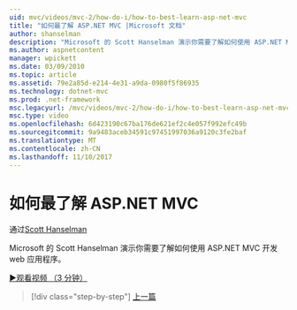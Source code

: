 ```yaml
---
uid: mvc/videos/mvc-2/how-do-i/how-to-best-learn-asp-net-mvc
title: "如何最了解 ASP.NET MVC |Microsoft 文档"
author: shanselman
description: "Microsoft 的 Scott Hanselman 演示你需要了解如何使用 ASP.NET MVC 开发 web 应用程序。"
ms.author: aspnetcontent
manager: wpickett
ms.date: 03/09/2010
ms.topic: article
ms.assetid: 79e2a85d-e214-4e31-a9da-0980f5f86935
ms.technology: dotnet-mvc
ms.prod: .net-framework
msc.legacyurl: /mvc/videos/mvc-2/how-do-i/how-to-best-learn-asp-net-mvc
msc.type: video
ms.openlocfilehash: 6d423190c67ba176de621ef2c4e057f992efc49b
ms.sourcegitcommit: 9a9483aceb34591c97451997036a9120c3fe2baf
ms.translationtype: MT
ms.contentlocale: zh-CN
ms.lasthandoff: 11/10/2017
---
```

<a name="how-to-best-learn-aspnet-mvc"></a>如何最了解 ASP.NET MVC
====================
通过[Scott Hanselman](https://github.com/shanselman)

Microsoft 的 Scott Hanselman 演示你需要了解如何使用 ASP.NET MVC 开发 web 应用程序。

[&#9654;观看视频 （3 分钟）](https://channel9.msdn.com/Blogs/ASP-NET-Site-Videos/how-to-best-learn-asp-net-mvc)

>[!div class="step-by-step"]
[上一篇](5-minute-introduction-to-aspnet-mvc.md)
